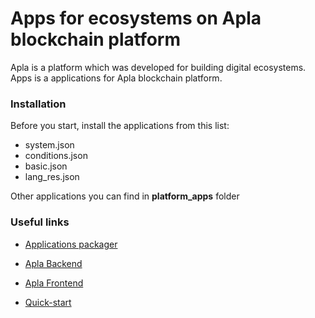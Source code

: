 # Apps for ecosystems on Apla blockchain platform

Apla is a platform which was developed for building digital ecosystems. Apps is a applications for Apla blockchain platform.

### Installation

Before you start, install the applications from this list:

- system.json
- conditions.json
- basic.json
- lang_res.json

Other applications you can find in **platform_apps** folder

### Useful links

* [Applications packager](https://github.com/CynepHy6/ap)

* [Apla Backend](https://github.com/AplaProject/go-apla)

* [Apla Frontend](https://github.com/AplaProject/apla-front)

* [Quick-start](https://github.com/AplaProject/quick-start)
